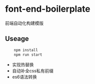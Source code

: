 # font-end-boilerplate
前端自动化构建模版

## Useage
```bash
	npm install
    npm run start
```
<ul>
  <li>实现热替换</li>
  <li>自动补全css私有前缀</li>
  <li>es6语法转换</li>
</ul>
